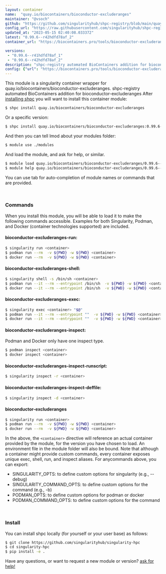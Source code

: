 ```yaml
---
layout: container
name:  "quay.io/biocontainers/bioconductor-excluderanges"
maintainer: "@vsoch"
github: "https://github.com/singularityhub/shpc-registry/blob/main/quay.io/biocontainers/bioconductor-excluderanges/container.yaml"
config_url: "https://raw.githubusercontent.com/singularityhub/shpc-registry/main/quay.io/biocontainers/bioconductor-excluderanges/container.yaml"
updated_at: "2023-05-15 02:40:08.033372"
latest: "0.99.6--r42hdfd78af_2"
container_url: "https://biocontainers.pro/tools/bioconductor-excluderanges"

versions:
 - "0.99.6--r41hdfd78af_1"
 - "0.99.6--r42hdfd78af_2"
description: "shpc-registry automated BioContainers addition for bioconductor-excluderanges"
config: {"url": "https://biocontainers.pro/tools/bioconductor-excluderanges", "maintainer": "@vsoch", "description": "shpc-registry automated BioContainers addition for bioconductor-excluderanges", "latest": {"0.99.6--r42hdfd78af_2": "sha256:d8665a88f8c5082659fa7c7bc7b4abcbb2399490cb1f96bd7193a0184217d36d"}, "tags": {"0.99.6--r41hdfd78af_1": "sha256:370db92af5f30ed99b4b6fb9912af0021d636efe48956d8860ce3d1b86646909", "0.99.6--r42hdfd78af_2": "sha256:d8665a88f8c5082659fa7c7bc7b4abcbb2399490cb1f96bd7193a0184217d36d"}, "docker": "quay.io/biocontainers/bioconductor-excluderanges"}
---
```


This module is a singularity container wrapper for quay.io/biocontainers/bioconductor-excluderanges.
shpc-registry automated BioContainers addition for bioconductor-excluderanges
After [installing shpc](#install) you will want to install this container module:


```bash
$ shpc install quay.io/biocontainers/bioconductor-excluderanges
```

Or a specific version:

```bash
$ shpc install quay.io/biocontainers/bioconductor-excluderanges:0.99.6--r42hdfd78af_2
```

And then you can tell lmod about your modules folder:

```bash
$ module use ./modules
```

And load the module, and ask for help, or similar.

```bash
$ module load quay.io/biocontainers/bioconductor-excluderanges/0.99.6--r42hdfd78af_2
$ module help quay.io/biocontainers/bioconductor-excluderanges/0.99.6--r42hdfd78af_2
```

You can use tab for auto-completion of module names or commands that are provided.

<br>

### Commands

When you install this module, you will be able to load it to make the following commands accessible.
Examples for both Singularity, Podman, and Docker (container technologies supported) are included.

#### bioconductor-excluderanges-run:

```bash
$ singularity run <container>
$ podman run --rm  -v ${PWD} -w ${PWD} <container>
$ docker run --rm  -v ${PWD} -w ${PWD} <container>
```

#### bioconductor-excluderanges-shell:

```bash
$ singularity shell -s /bin/sh <container>
$ podman run --it --rm --entrypoint /bin/sh  -v ${PWD} -w ${PWD} <container>
$ docker run --it --rm --entrypoint /bin/sh  -v ${PWD} -w ${PWD} <container>
```

#### bioconductor-excluderanges-exec:

```bash
$ singularity exec <container> "$@"
$ podman run --it --rm --entrypoint ""  -v ${PWD} -w ${PWD} <container> "$@"
$ docker run --it --rm --entrypoint ""  -v ${PWD} -w ${PWD} <container> "$@"
```

#### bioconductor-excluderanges-inspect:

Podman and Docker only have one inspect type.

```bash
$ podman inspect <container>
$ docker inspect <container>
```

#### bioconductor-excluderanges-inspect-runscript:

```bash
$ singularity inspect -r <container>
```

#### bioconductor-excluderanges-inspect-deffile:

```bash
$ singularity inspect -d <container>
```



#### bioconductor-excluderanges

```bash
$ singularity run <container>
$ podman run --rm  -v ${PWD} -w ${PWD} <container>
$ docker run --rm  -v ${PWD} -w ${PWD} <container>
```


In the above, the `<container>` directive will reference an actual container provided
by the module, for the version you have chosen to load. An environment file in the
module folder will also be bound. Note that although a container
might provide custom commands, every container exposes unique exec, shell, run, and
inspect aliases. For anycommands above, you can export:

 - SINGULARITY_OPTS: to define custom options for singularity (e.g., --debug)
 - SINGULARITY_COMMAND_OPTS: to define custom options for the command (e.g., -b)
 - PODMAN_OPTS: to define custom options for podman or docker
 - PODMAN_COMMAND_OPTS: to define custom options for the command

<br>

### Install

You can install shpc locally (for yourself or your user base) as follows:

```bash
$ git clone https://github.com/singularityhub/singularity-hpc
$ cd singularity-hpc
$ pip install -e .
```

Have any questions, or want to request a new module or version? [ask for help!](https://github.com/singularityhub/singularity-hpc/issues)